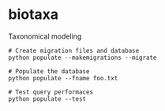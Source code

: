 # biotaxa
Taxonomical modeling 


    # Create migration files and database
    python populate --makemigrations --migrate 
     
    # Populate the database
    python populate --fname foo.txt
    
    # Test query performaces
    python populate --test
